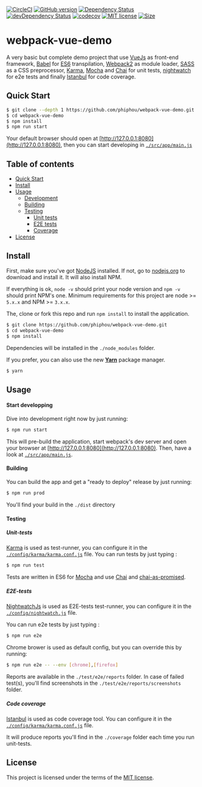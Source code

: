 [![CircleCI](https://img.shields.io/circleci/project/phiphou/webpack-vue-demo.svg?maxAge=0)](https://circleci.com/gh/phiphou/webpack-vue-demo)
[![GitHub version](https://badge.fury.io/gh/phiphou%2Fwebpack-vue-demo.svg)](https://badge.fury.io/gh/phiphou%2Fwebpack-vue-demo)
[![Dependency Status](https://david-dm.org/phiphou/webpack-vue-demo.svg)](https://david-dm.org/phiphou/webpack-vue-demo)
[![devDependency Status](https://david-dm.org/phiphou/webpack-vue-demo/dev-status.svg)](https://david-dm.org/phiphou/webpack-vue-demo#info=devDependencies)
[![codecov](https://codecov.io/gh/phiphou/webpack-vue-demo/branch/master/graph/badge.svg)](https://codecov.io/gh/phiphou/webpack-vue-demo)
[![MIT license](https://img.shields.io/badge/Licence-MIT-blue.svg)](http://opensource.org/licenses/MIT)
[![Size](https://reposs.herokuapp.com/?path=phiphou/webpack-vue-demo)](#)

# webpack-vue-demo

A very basic but complete demo project that use [VueJs](http://babeljs.io/) as front-end framework, [Babel](http://babeljs.io/) for [ES6](http://www.ecma-international.org/ecma-262/6.0/) transpilation, [Webpack2](http://webpack.github.io/) as module loader, [SASS](http://sass-lang.com/) as a CSS preprocessor, [Karma](https://karma-runner.github.io/1.0/), [Mocha](http://mochajs.org/) and [Chai](http://chaijs.com/) for unit tests, [nightwatch](http://nightwatchjs.org/) for e2e tests and finally [Istanbul](https://github.com/gotwarlost/istanbul) for code coverage.

## Quick Start

```bash
$ git clone --depth 1 https://github.com/phiphou/webpack-vue-demo.git
$ cd webpack-vue-demo
$ npm install
$ npm run start
```

Your default browser should open at [http://127.0.0.1:8080](http://127.0.0.1:8080), then you can start developing in [`./src/app/main.js`](https://github.com/phiphou/webpack-vue-demo/blob/master/src/app/main.js)

## Table of contents
 * [Quick Start](#quick-start)
 * [Install](#install)
 * [Usage](#usage)
   * [Development](#start-developping)
   * [Building](#building)
   * [Testing](#testing)
     * [Unit tests](#unit-tests)
     * [E2E tests](#e2e-tests)
     * [Coverage](#coverage)   
 * [License](#license)

## Install

First, make sure you've got [NodeJS](http://nodejs.org) installed. If not, go to [nodejs.org](http://nodejs.org) to download and install it. It will also install NPM.

If everything is ok, `node -v` should print your node version and `npm -v` should print NPM's one. Minimum requirements for this project are node >= `5.x.x` and NPM >= `3.x.x`.

The, clone or fork this repo and run `npm install` to install the application.

```bash
$ git clone https://github.com/phiphou/webpack-vue-demo.git
$ cd webpack-vue-demo
$ npm install
```
Dependencies will be installed in the `./node_modules` folder.

If you prefer, you can also use the new **[Yarn](https://yarnpkg.com/)** package manager.

```bash
$ yarn
```

## Usage

#### Start developping

Dive into development right now by just running:
```bash
$ npm run start
```

This will pre-build the application, start webpack's dev server and open your browser at [http://127.0.0.1:8080](http://127.0.0.1:8080). Then, have a look at [`./src/app/main.js`](https://github.com/phiphou/webpack-vue-demo/blob/master/src/app/main.js).

#### Building

You can build the app and get a "ready to deploy" release by just running:

```bash
$ npm run prod
```

You'll find your build in the `./dist` directory

#### Testing

##### Unit-tests

[Karma](https://karma-runner.github.io/0.13/index.html) is used as test-runner, you can configure it in the [`./config/karma/karma.conf.js`](/config/karma/karma.conf.js) file.
You can run tests by just typing :

```bash
$ npm run test
```

Tests are written in ES6 for [Mocha](http://mochajs.org/) and use [Chai](http://chaijs.com/) and [chai-as-promised](http://chaijs.com/plugins/chai-as-promised/).

##### E2E-tests

[NightwatchJs](https://www.nightwatchjs.org) is used as E2E-tests test-runner, you can configure it in the [`./config/nightwatch.js`](/config/nightwatch.js) file.

You can run e2e tests by just typing :

```bash
$ npm run e2e
```

Chrome brower is used as default config, but you can override this by running:

```bash
$ npm run e2e -- --env [chrome],[firefox]
```

Reports are available in the `./test/e2e/reports` folder. In case of failed test(s), you'll find screenshots in the `./test/e2e/reports/screenshots` folder.

##### Code coverage

[Istanbul](https://github.com/gotwarlost/istanbul) is used as code coverage tool. You can configure it in the [`./config/karma/karma.conf.js`](/config/karma/karma.conf.js) file.

It will produce reports you'll find in the `./coverage` folder each time you run unit-tests.

## License

This project is licensed under the terms of the [MIT license](https://opensource.org/licenses/MIT).
